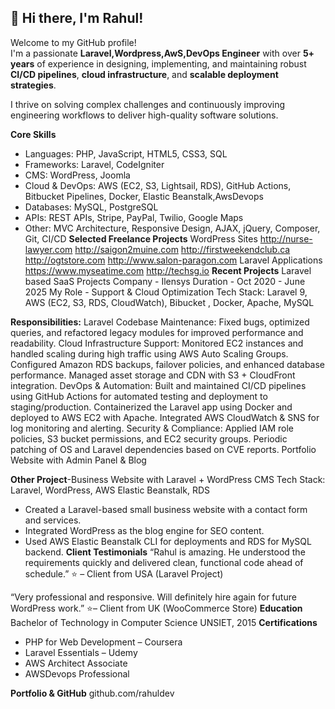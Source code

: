 ## 👋 Hi there, I'm Rahul!

Welcome to my GitHub profile!  
I'm a passionate **Laravel,Wordpress,AwS,DevOps Engineer** with over **5+ years** of experience in designing, implementing, and maintaining robust **CI/CD pipelines**, **cloud infrastructure**, and **scalable deployment strategies**.

I thrive on solving complex challenges and continuously improving engineering workflows to deliver high-quality software solutions.

**Core Skills**
- Languages: PHP, JavaScript, HTML5, CSS3, SQL
- Frameworks: Laravel, CodeIgniter
- CMS: WordPress, Joomla
- Cloud & DevOps: AWS (EC2, S3, Lightsail, RDS), GitHub Actions, Bitbucket Pipelines, Docker, Elastic Beanstalk,AwsDevops
- Databases: MySQL, PostgreSQL
- APIs: REST APIs, Stripe, PayPal, Twilio, Google Maps
- Other: MVC Architecture, Responsive Design, AJAX, jQuery, Composer, Git, CI/CD
**Selected Freelance Projects**
WordPress Sites
http://nurse-lawyer.com
http://saigon2muine.com
http://firstweekendclub.ca
http://ogtstore.com
http://www.salon-paragon.com
Laravel Applications
https://www.myseatime.com
http://techsg.io
**Recent Projects**
Laravel based SaaS  Projects
Company - Ilensys
Duration - Oct 2020 - June 2025 
My Role - Support & Cloud Optimization
Tech Stack: Laravel 9, AWS (EC2, S3, RDS, CloudWatch), Bibucket , Docker, Apache, MySQL

**Responsibilities:**
Laravel Codebase Maintenance: Fixed bugs, optimized queries, and refactored legacy modules for improved performance and readability.
Cloud Infrastructure Support:
Monitored EC2 instances and handled scaling during high traffic using AWS Auto Scaling Groups.
Configured Amazon RDS backups, failover policies, and enhanced database performance.
Managed asset storage and CDN with S3 + CloudFront integration.
DevOps & Automation:
Built and maintained CI/CD pipelines using GitHub Actions for automated testing and deployment to staging/production.
Containerized the Laravel app using Docker and deployed to AWS EC2 with Apache.
Integrated AWS CloudWatch & SNS for log monitoring and alerting.
Security & Compliance:
Applied IAM role policies, S3 bucket permissions, and EC2 security groups.
Periodic patching of OS and Laravel dependencies based on CVE reports.
    Portfolio Website with Admin Panel & Blog

**Other Project**-Business Website with Laravel + WordPress CMS
Tech Stack: Laravel, WordPress, AWS Elastic Beanstalk, RDS
- Created a Laravel-based small business website with a contact form and services.
- Integrated WordPress as the blog engine for SEO content.
- Used AWS Elastic Beanstalk CLI for deployments and RDS for MySQL backend.
**Client Testimonials**
“Rahul is amazing. He understood the requirements quickly and delivered clean, functional code ahead of schedule.”
⭐ – Client from USA (Laravel Project)

“Very professional and responsive. Will definitely hire again for future WordPress work.”
⭐– Client from UK (WooCommerce Store)
**Education**
Bachelor of Technology in Computer Science
UNSIET, 2015
**Certifications**
- PHP for Web Development – Coursera
- Laravel Essentials – Udemy
- AWS Architect Associate
- AWSDevops Professional

**Portfolio & GitHub**
github.com/rahuldev


